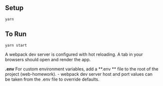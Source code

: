 ## Setup

    yarn


## To Run

    yarn start


A webpack dev server is configured with hot reloading. A tab in your browsers should open and render the app.

**.env** For custom environment variables, add a **.env ** file to the root of the project (web-homework).
    - webpack dev server host and port values can be taken from the .env file to override defaults.